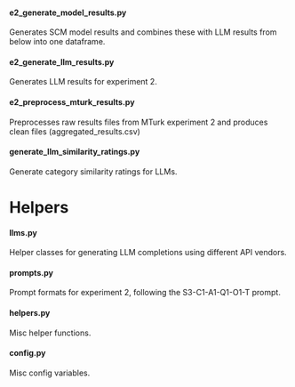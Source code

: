 #### e2_generate_model_results.py
Generates SCM model results and combines these with LLM results from below into one dataframe.

#### e2_generate_llm_results.py
Generates LLM results for experiment 2.

#### e2_preprocess_mturk_results.py
Preprocesses raw results files from MTurk experiment 2 and produces clean files (aggregated_results.csv)

#### generate_llm_similarity_ratings.py
Generate category similarity ratings for LLMs.

# Helpers

#### llms.py
Helper classes for generating LLM completions using different API vendors.

#### prompts.py
Prompt formats for experiment 2, following the S3-C1-A1-Q1-O1-T prompt.

#### helpers.py
Misc helper functions.

#### config.py
Misc config variables.
